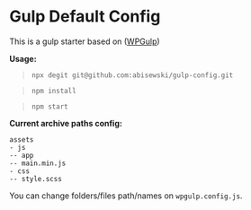# Gulp Default Config

This is a gulp starter based on ([WPGulp](https://github.com/ahmadawais/WPGulp))

**Usage:**

>`npx degit git@github.com:abisewski/gulp-config.git` 

>`npm install`

>`npm start`

**Current archive paths config:**

```
assets
- js
-- app
-- main.min.js
- css
-- style.scss
```

You can change folders/files path/names on `wpgulp.config.js`.
